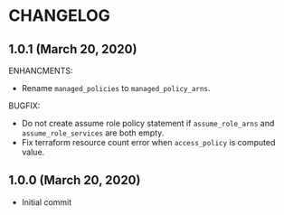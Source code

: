 # CHANGELOG

## 1.0.1 (March 20, 2020)

ENHANCMENTS:
 * Rename `managed_policies` to `managed_policy_arns`.

BUGFIX:
 * Do not create assume role policy statement if `assume_role_arns` and `assume_role_services` are both empty.
 * Fix terraform resource count error when `access_policy` is computed value.

## 1.0.0 (March 20, 2020)
 * Initial commit
